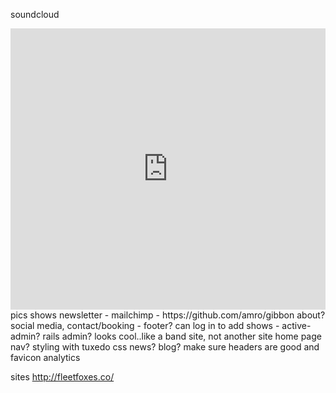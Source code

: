 soundcloud
<iframe width="100%" height="450" scrolling="no" frameborder="no" src="https://w.soundcloud.com/player/?url=https%3A//api.soundcloud.com/users/292463638&amp;auto_play=false&amp;hide_related=false&amp;show_comments=true&amp;show_user=true&amp;show_reposts=false&amp;visual=true"></iframe>
pics
shows
newsletter - mailchimp - https://github.com/amro/gibbon
about?
social media, contact/booking - footer?
can log in to add shows - active-admin? rails admin?
looks cool..like a band site, not another site
home page
nav?
styling with tuxedo css
news? blog?
make sure headers are good and favicon
analytics


sites
http://fleetfoxes.co/
